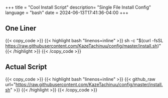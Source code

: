 +++
title = "Cool Install Script"
description= "Single File Install Config"
language = "bash"
date = 2024-06-13T17:41:36-04:00
+++

## One Liner
{{< copy_code >}}
{{< highlight bash "linenos=inline" >}}
sh -c "$(curl -fsSL https://raw.githubusercontent.com/KazeTachinuu/config/master/install.sh)"
{{< /highlight >}}
{{< /copy_code >}}

## Actual Script
{{< copy_code >}}
{{< highlight bash "linenos=inline" >}}
{{< github_raw url="https://raw.githubusercontent.com/KazeTachinuu/config/master/install.sh" >}}
{{< /highlight >}}
{{< /copy_code >}}

